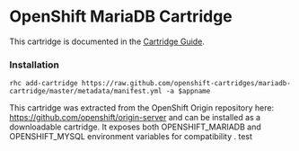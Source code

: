 # OpenShift MariaDB Cartridge
This cartridge is documented in the [Cartridge Guide](http://openshift.github.io/documentation/oo_cartridge_guide.html#mariadb).

### Installation
  
    rhc add-cartridge https://raw.github.com/openshift-cartridges/mariadb-cartridge/master/metadata/manifest.yml -a $appname
    
This cartridge was extracted from the OpenShift Origin repository here: https://github.com/openshift/origin-server and can be installed
as a downloadable cartridge.  It exposes both OPENSHIFT_MARIADB and OPENSHIFT_MYSQL environment variables for compatibility . test
